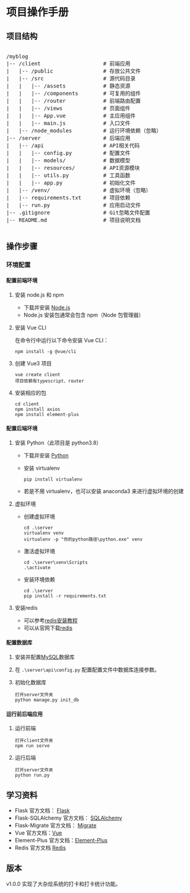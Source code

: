# 项目操作手册

## **项目结构**

<pre> 
/myblog
|-- /client                    # 前端应用
|   |-- /public                # 存放公共文件
|   |-- /src                   # 源代码目录
|   |   |-- /assets            # 静态资源
|   |   |-- /components        # 可复用的组件
|   |   |-- /router            # 前端路由配置
|   |   |-- /views             # 页面组件
|   |   |-- App.vue            # 主应用组件
|   |   |-- main.js            # 入口文件
|   |-- /node_modules          # 运行环境依赖（忽略）
|-- /server                    # 后端应用
|   |-- /api                   # API相关代码
|   |   |-- config.py          # 配置文件
|   |   |-- models/            # 数据模型
|   |   |-- resources/         # API资源模块
|   |   |-- utils.py           # 工具函数
|   |   |-- app.py             # 初始化文件
|   |-- /venv/                 # 虚拟环境（忽略）
|   |-- requirements.txt       # 项目依赖
|   |-- run.py                 # 应用启动文件
|-- .gitignore                 # Git忽略文件配置
|-- README.md                  # 项目说明文档

</pre>

## 操作步骤

### 环境配置

#### 配置前端环境

1. 安装 node.js 和 npm

   - 下载并安装 [Node.js](https://nodejs.org/)
   - Node.js 安装包通常会包含 npm（Node 包管理器）

2. 安装 Vue CLI

   在命令行中运行以下命令安装 Vue CLI：

   ```
   npm install -g @vue/cli
   ```

3. 创建 Vue3 项目
   ```
   vue create client
   项目依赖有typescript、router
   ```
4. 安装相应的包
   ```
   cd client
   npm install axios
   npm install element-plus
   ```

#### 配置后端环境

1. 安装 Python（此项目是 python3.8）

   - 下载并安装 [Python](https://www.python.org/)

   - 安装 virtualenv

     ```
     pip install virtualenv
     ```

   - 若是不用 virtualenv，也可以安装 anaconda3 来进行虚拟环境的创建

2. 虚拟环境

   - 创建虚拟环境

     ```
     cd .\server
     virtualenv venv
     virtualenv -p "你的python路径\python.exe" venv
     ```

   - 激活虚拟环境

     ```
     cd .\server\venv\Scripts
     .\activate
     ```

   - 安装环境依赖

     ```
     cd .\server
     pip install -r requirements.txt
     ```

3. 安装redis
   
   - 可以参考[redis安装教程](https://blog.csdn.net/weixin_65777087/article/details/131462691?ops_request_misc=%257B%2522request%255Fid%2522%253A%2522171145697216800227493776%2522%252C%2522scm%2522%253A%252220140713.130102334..%2522%257D&request_id=171145697216800227493776&biz_id=0&utm_medium=distribute.pc_search_result.none-task-blog-2~all~top_positive~default-2-131462691-null-null.142^v100^pc_search_result_base5&utm_term=redis%E5%AE%89%E8%A3%85&spm=1018.2226.3001.4187)
   - 可以从官网下载[redis](https://redis.io/download)

#### 配置数据库

1. 安装并配置[MySQL](https://www.mysql.com/cn/)数据库

2. 在 `.\server\api\config.py` 配置配置文件中数据库连接参数。

3. 初始化数据库

   ```
   打开server文件夹
   python manage.py init_db
   ```

#### 运行前后端应用

1. 运行前端

   ```
   打开client文件夹
   npm run serve
   ```

2. 运行后端

   ```
   打开server文件夹
   python run.py
   ```

## **学习资料**

- Flask 官方文档： [Flask](https://www.osgeo.cn/flask/)
- Flask-SQLAlchemy 官方文档： [SQLAlchemy](http://www.pythondoc.com/flask-sqlalchemy/)
- Flask-Migrate 官方文档： [Migrate](https://flask-migrate.readthedocs.io/en/latest/)
- Vue 官方文档：[Vue](https://cn.vuejs.org/)
- Element-Plus 官方文档：[Element-Plus](https://element-plus.org/zh-CN/)
- Redis 官方文档 [Redis](https://redis.io/)


## **版本**
v1.0.0 实现了大杂烩系统的打卡和打卡统计功能。